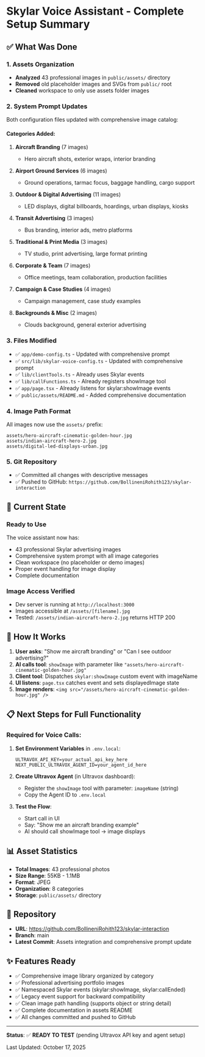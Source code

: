 # Skylar Voice Assistant - Complete Setup Summary

## ✅ What Was Done

### 1. Assets Organization
- **Analyzed** 43 professional images in `public/assets/` directory
- **Removed** old placeholder images and SVGs from `public/` root
- **Cleaned** workspace to only use assets folder images

### 2. System Prompt Updates
Both configuration files updated with comprehensive image catalog:

#### Categories Added:
1. **Aircraft Branding** (7 images)
   - Hero aircraft shots, exterior wraps, interior branding
   
2. **Airport Ground Services** (6 images)
   - Ground operations, tarmac focus, baggage handling, cargo support
   
3. **Outdoor & Digital Advertising** (11 images)
   - LED displays, digital billboards, hoardings, urban displays, kiosks
   
4. **Transit Advertising** (3 images)
   - Bus branding, interior ads, metro platforms
   
5. **Traditional & Print Media** (3 images)
   - TV studio, print advertising, large format printing
   
6. **Corporate & Team** (7 images)
   - Office meetings, team collaboration, production facilities
   
7. **Campaign & Case Studies** (4 images)
   - Campaign management, case study examples
   
8. **Backgrounds & Misc** (2 images)
   - Clouds background, general exterior advertising

### 3. Files Modified
- ✅ `app/demo-config.ts` - Updated with comprehensive prompt
- ✅ `src/lib/skylar-voice-config.ts` - Updated with comprehensive prompt
- ✅ `lib/clientTools.ts` - Already uses Skylar events
- ✅ `lib/callFunctions.ts` - Already registers showImage tool
- ✅ `app/page.tsx` - Already listens for skylar:showImage events
- ✅ `public/assets/README.md` - Added comprehensive documentation

### 4. Image Path Format
All images now use the `assets/` prefix:
```
assets/hero-aircraft-cinematic-golden-hour.jpg
assets/indian-aircraft-hero-2.jpg
assets/digital-led-displays-urban.jpg
```

### 5. Git Repository
- ✅ Committed all changes with descriptive messages
- ✅ Pushed to GitHub: `https://github.com/BollineniRohith123/skylar-interaction`

## 🎯 Current State

### Ready to Use
The voice assistant now has:
- 43 professional Skylar advertising images
- Comprehensive system prompt with all image categories
- Clean workspace (no placeholder or demo images)
- Proper event handling for image display
- Complete documentation

### Image Access Verified
- Dev server is running at `http://localhost:3000`
- Images accessible at `/assets/[filename].jpg`
- Tested: `/assets/indian-aircraft-hero-2.jpg` returns HTTP 200

## 🚀 How It Works

1. **User asks**: "Show me aircraft branding" or "Can I see outdoor advertising?"
2. **AI calls tool**: `showImage` with parameter like `"assets/hero-aircraft-cinematic-golden-hour.jpg"`
3. **Client tool**: Dispatches `skylar:showImage` custom event with imageName
4. **UI listens**: `page.tsx` catches event and sets displayedImage state
5. **Image renders**: `<img src="/assets/hero-aircraft-cinematic-golden-hour.jpg" />`

## 📋 Next Steps for Full Functionality

### Required for Voice Calls:
1. **Set Environment Variables** in `.env.local`:
   ```
   ULTRAVOX_API_KEY=your_actual_api_key_here
   NEXT_PUBLIC_ULTRAVOX_AGENT_ID=your_agent_id_here
   ```

2. **Create Ultravox Agent** (in Ultravox dashboard):
   - Register the `showImage` tool with parameter: `imageName` (string)
   - Copy the Agent ID to `.env.local`

3. **Test the Flow**:
   - Start call in UI
   - Say: "Show me an aircraft branding example"
   - AI should call showImage tool → image displays

## 📊 Asset Statistics
- **Total Images**: 43 professional photos
- **Size Range**: 55KB - 1.1MB
- **Format**: JPEG
- **Organization**: 8 categories
- **Storage**: `public/assets/` directory

## 🔗 Repository
- **URL**: https://github.com/BollineniRohith123/skylar-interaction
- **Branch**: main
- **Latest Commit**: Assets integration and comprehensive prompt update

## ✨ Features Ready
- ✅ Comprehensive image library organized by category
- ✅ Professional advertising portfolio images
- ✅ Namespaced Skylar events (skylar:showImage, skylar:callEnded)
- ✅ Legacy event support for backward compatibility
- ✅ Clean image path handling (supports object or string detail)
- ✅ Complete documentation in assets README
- ✅ All changes committed and pushed to GitHub

---

**Status**: ✅ **READY TO TEST** (pending Ultravox API key and agent setup)

Last Updated: October 17, 2025
